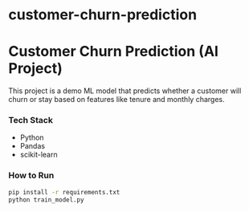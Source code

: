 # customer-churn-prediction
# Customer Churn Prediction (AI Project)

This project is a demo ML model that predicts whether a customer will churn or stay based on features like tenure and monthly charges.

### Tech Stack
- Python
- Pandas
- scikit-learn

### How to Run
```bash
pip install -r requirements.txt
python train_model.py
